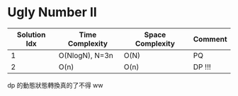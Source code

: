 # Ugly Number II

| Solution Idx | Time Complexity | Space Complexity | Comment |
| ------------ | --------------- | ---------------- | ------- |
| 1            | O(NlogN), N=3n  | O(N)             | PQ      |
| 2            | O(n)            | O(n)             | DP !!!  |

dp 的動態狀態轉換真的了不得 ww
